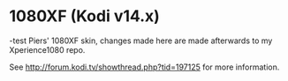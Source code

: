 1080XF (Kodi v14.x)
=============
 -test
Piers' 1080XF skin, changes made here are made afterwards to my Xperience1080 repo.

See http://forum.kodi.tv/showthread.php?tid=197125 for more information.
